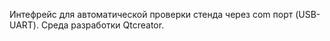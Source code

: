 Интефрейс для автоматической проверки стенда через com порт (USB-UART). Среда разработки Qtcreator.
